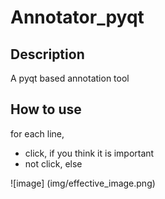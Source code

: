 # Annotator_pyqt

## Description
A pyqt based annotation tool

## How to use
for each line,<br/>
 - click, if you think it is important<br/>
 - not click, else

![image]
(img/effective_image.png)



